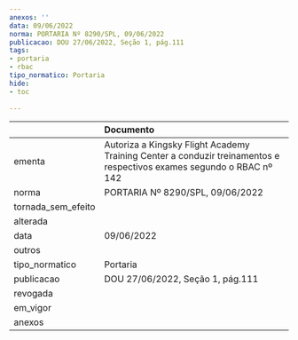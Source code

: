 ```yaml
---
anexos: ''
data: 09/06/2022
norma: PORTARIA Nº 8290/SPL, 09/06/2022
publicacao: DOU 27/06/2022, Seção 1, pág.111
tags:
- portaria
- rbac
tipo_normatico: Portaria
hide: 
- toc 
 
---
```


|                    | Documento                                                                                                             |
|:-------------------|:----------------------------------------------------------------------------------------------------------------------|
| ementa             | Autoriza a Kingsky Flight Academy Training Center a conduzir treinamentos e respectivos exames  segundo o RBAC nº 142 |
| norma              | PORTARIA Nº 8290/SPL, 09/06/2022                                                                                      |
| tornada_sem_efeito |                                                                                                                       |
| alterada           |                                                                                                                       |
| data               | 09/06/2022                                                                                                            |
| outros             |                                                                                                                       |
| tipo_normatico     | Portaria                                                                                                              |
| publicacao         | DOU 27/06/2022, Seção 1, pág.111                                                                                      |
| revogada           |                                                                                                                       |
| em_vigor           |                                                                                                                       |
| anexos             |                                                                                                                       |